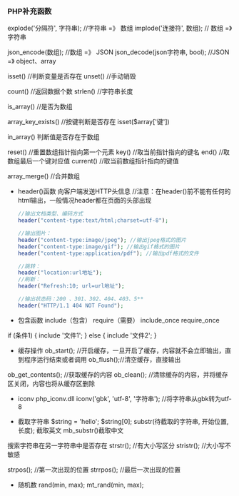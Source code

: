 ### PHP补充函数

explode('分隔符', 字符串); //字符串 =》 数组
implode('连接符', 数组); // 数组 =》字符串

json_encode(数组); //数组 =》 JSON
json_decode(json字符串, bool); //JSON =》 object、array

isset()  //判断变量是否存在
unset() //手动销毁

count() //返回数据个数
strlen() //字符串长度

is_array()  //是否为数组

array_key_exists()  //按键判断是否存在
isset($array['键'])

in_array()  判断值是否存在于数组

reset()  //重置数组指针指向第一个元素
key() //取当前指针指向的键名
end() //取数组最后一个键对应值
current() //取当前数组指针指向的键值

array_merge()  //合并数组


+ header()函数
  向客户端发送HTTP头信息
  //注意：在header()前不能有任何的html输出，一般情况header都在页面的头部出现
  
  ~~~php
  //输出文档类型、编码方式
  header("content-type:text/html;charset=utf-8");
  
  //输出图片：
  header("content-type:image/jpeg"); //输出jpeg格式的图片
  header("content-type:image/gif"); //输出gif格式的图片
  header("content-type:application/pdf"); //输出pdf格式的文件
  
  //跳转：
  header("location:url地址");
  //刷新：
  header("Refresh:10; url=url地址");
  
  //输出状态码：200 、301、302、404、403、5**
  header("HTTP/1.1 404 NOT Found");
  ~~~
  
+ 包含函数
include（包含）  require（需要）  include_once  require_once

if (条件1) {
	include  '文件1';
} else {
	include '文件2';
}


+ 缓存操作
ob_start(); //开启缓存，一旦开启了缓存，内容就不会立即输出，直到程序运行结束或者调用
ob_flush();//清空缓存，直接输出

ob_get_contents(); //获取缓存的内容
ob_clean(); //清除缓存的内容，并将缓存区关闭，内容也将从缓存区删除

+ iconv  php_iconv.dll
iconv('gbk', 'utf-8', '字符串'); //将字符串从gbk转为utf-8

+ 截取字符串
$string = 'hello';
$string[0];
substr(待截取的字符串, 开始位置, 长度); 截取英文
mb_substr()截取中文

搜索字符串在另一字符串中是否存在
strstr(); //有大小写区分
stristr(); //大小写不敏感

strpos(); //第一次出现的位置
strrpos(); //最后一次出现的位置


+ 随机数
rand(min, max);
mt_rand(min, max);




